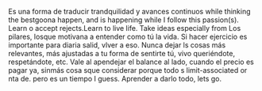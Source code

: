 Es una forma de traducir trandquilidad y avances continuos while thinking the bestgoona happen, and is happening while I follow this passion(s).
Learn o accept rejects.Learn to live life.
Take ideas especially from Los pilares, losque motivana a entender como tú la vida.
Si hacer ejercicio es importante para diaria salid, vlver a eso.
Nunca dejar ls cosas más relevantes, más ajustadas a tu forma de sentirte tú, vivo queriéndote, respetándote, etc.
Vale al apendejar el balance al lado, cuando el precio es pagar ya, sinmás cosa sque considerar porque todo s limit-associated or nta de. pero es un tiempo I guess.
Aprender a darlo todo, lets go.